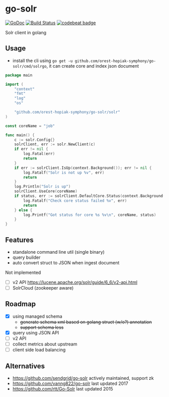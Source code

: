 # go-solr

[![GoDoc](https://godoc.org/github.com/orest-hopiak-symphony/go-solr?status.svg)](https://godoc.org/github.com/orest-hopiak-symphony/go-solr)
[![Build Status](https://travis-ci.org/orest-hopiak-symphony/go-solr.svg?branch=master)](https://travis-ci.org/orest-hopiak-symphony/go-solr)
[![codebeat badge](https://codebeat.co/badges/9c885c87-c100-49ec-8414-d369cd6461f5)](https://codebeat.co/projects/github-com-orest-hopiak-symphony-go-solr-master)

Solr client in golang

## Usage

- install the cli using `go get -u github.com/orest-hopiak-symphony/go-solr/cmd/solrgo`, it can create core and index json document

````go
package main

import (
	"context"
	"fmt"
	"log"
	"os"

	"github.com/orest-hopiak-symphony/go-solr/solr"
)

const coreName = "job"

func main() {
    c := solr.Config{}
    solrClient, err := solr.NewClient(c)
    if err != nil {
        log.Fatal(err)
        return
    }
    if err := solrClient.IsUp(context.Background()); err != nil {
        log.Fatalf("Solr is not up %v", err)
        return
    }
    log.Println("Solr is up")
    solrClient.UseCore(coreName)
    if status, err := solrClient.DefaultCore.Status(context.Background(), false); err != nil {
        log.Fatalf("Check core status failed %v", err)
        return
    } else {
        log.Printf("Got status for core %s %v\n", coreName, status)
    }
}
````

## Features

- standalone command line util (single binary)
- query builder
- auto convert struct to JSON when ingest document 

Not implemented

- [ ] v2 API https://lucene.apache.org/solr/guide/6_6/v2-api.html
- [ ] SolrCloud (zookeeper aware)

## Roadmap

- [x] using managed schema
  - ~~generate schema xml based on golang struct (w/o?) annotation~~
  - ~~support schema less~~
- [x] query using JSON API
- [ ] v2 API
- [ ] collect metrics about upstream
- [ ] client side load balancing

## Alternatives

- https://github.com/sendgrid/go-solr actively maintained, support zk
- https://github.com/vanng822/go-solr last updated 2017
- https://github.com/rtt/Go-Solr last updated 2015